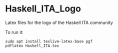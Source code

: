 # Haskell_ITA_Logo
Latex files for the logo of the Haskell ITA community

To run it:

```
sudo apt install texlive-latex-base pgf
pdflatex Haskell_ITA.tex
```
